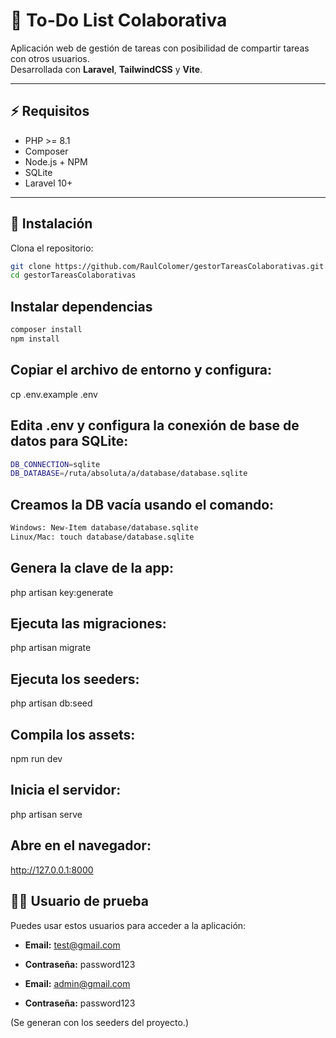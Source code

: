 # 📝 To-Do List Colaborativa

Aplicación web de gestión de tareas con posibilidad de compartir tareas con otros usuarios.  
Desarrollada con **Laravel**, **TailwindCSS** y **Vite**.

---

## ⚡ Requisitos

-   PHP >= 8.1
-   Composer
-   Node.js + NPM
-   SQLite
-   Laravel 10+

---

## 🚀 Instalación

Clona el repositorio:

```bash
git clone https://github.com/RaulColomer/gestorTareasColaborativas.git
cd gestorTareasColaborativas
```

## Instalar dependencias

```bash
composer install
npm install
```

## Copiar el archivo de entorno y configura:

cp .env.example .env

## Edita .env y configura la conexión de base de datos para SQLite:

```bash
DB_CONNECTION=sqlite
DB_DATABASE=/ruta/absoluta/a/database/database.sqlite
```

## Creamos la DB vacía usando el comando:

```bash
Windows: New-Item database/database.sqlite
Linux/Mac: touch database/database.sqlite
```

## Genera la clave de la app:

php artisan key:generate

## Ejecuta las migraciones:

php artisan migrate

## Ejecuta los seeders:

php artisan db:seed

## Compila los assets:

npm run dev

## Inicia el servidor:

php artisan serve

## Abre en el navegador:

http://127.0.0.1:8000

## 🧑‍💻 Usuario de prueba

Puedes usar estos usuarios para acceder a la aplicación:

-   **Email:** test@gmail.com
-   **Contraseña:** password123

-   **Email:** admin@gmail.com
-   **Contraseña:** password123

(Se generan con los seeders del proyecto.)

